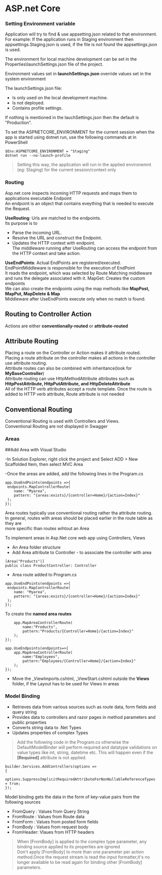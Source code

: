 # ASP.net Core
### Setting Environment variable

Application will try to find & use appsetting.json related to that environment. 
For example: If the application runs in Staging environment then appsettings.Staging.json is used, if the file is not found the appsettings.json is used.  
  
The environment for local machine development can be set in the Properties\launchSettings.json file of the project. 

Environment values set in **launchSettings.json** override values set in the system environment

The launchSettings.json file:  

- Is only used on the local development machine.  
- Is not deployed.  
- Contains profile settings.  

If nothing is mentioned in the lauchSettings.json then the default is "Production".

To set the ASPNETCORE_ENVIRONMENT for the current session when the app is started using dotnet run, use the following commands at in PowerShell  

```
$Env:ASPNETCORE_ENVIRONMENT = "Staging"  
dotnet run --no-launch-profile  
```

> Setting this way, the application will run in the applied environemnt (eg: Staging) for the current session/context only  

### Routing  
Asp.net core inspects incoming HTTP requests and maps them to applications executable Endpoint  
An endpoint is an object that contains eveything that is needed to execute the Request.  

**UseRouting**: Urls are matched to the endpoints.  
Its purpose is to
- Parse the incoming URL.  
- Resolve the URL and construct the Endpoint.  
- Updates the HTTP context with endpoint.  
The middleware running after UseRouting can access the endpoint from the HTTP context and take action.  

**UseEndPoints**: Actual EndPoints are registered/executed.  
EndPointMiddleware is responsible for the execution of EndPoint  
It reads the endpoint, which was selected by Route Matching middleware and runs the delegate associated with it.
MapGet: Creates the custom endpoints  
We can also create the endpoints using the map methods like **MapPost, MapPut, MapDelete & Map**  
Middleware after UseEndPoints execute only when no match is found.  

## Routing to Controller Action
Actions are either **conventionally-routed** or **attribute-routed**  

## Attribute Routing
Placing a route on the Controller or Action makes it attribute routed.  
Placing a route attribute on the controller makes all actions in the controller use attribute routing.  
Attribute routes can also be combined with inheritance(look for **MyBaseController**)  
Attribute routing can use HttpMethodAttribute attributes such as **HttpPostAttribute, HttpPutAttribute, and HttpDeleteAttribute**  
All of the HTTP verb attributes accept a route template.
Once the route is added to HTTP verb attribute, Route attribute is not needed

## Conventional Routing
Conventional Routing is used with Controllers and Views.  
Conventional Routing are not displayed in Swagger

### Areas
##Add Area with Visual Studio

-In Solution Explorer, right click the project and Select ADD > New Scaffolded Item, then select MVC Area  

-Once the areas are added, add the following lines in the Program.cs  
```
app.UseEndPoints(endpoints =>{  
 endpoints.MapControllerRoute(  
	name: "Myarea",
	pattern: "{areas:exists}/{controller=Home}/{action=Index}"  
 );  
});
```

Area routes typically use conventional routing rather tha attribute routing.  
In general, routes with areas should be placed earlier in the route table as they are  
more specific than routes wihtout an Area

To implement areas in Asp.Net core web app using Controllers, Views
- An Area folder structure
- Add Area attribute to Controller - to associate the controller with area
```
[Area("Products")]
public class ProductController: Controller
```

- Area route added to Program.cs
```
app.UseEndPoints(endpoints =>{  
 endpoints.MapControllerRoute(  
	name: "Myarea",
	pattern: "{areas:exists}/{controller=Home}/{action=Index}"  
 );
});
```
To create the **named area routes** 

```app.UseEndPoints(endpoints=>{
	app.MapAreaControllerRoute(
		name:"Products",
		pattern:"Products/{Controller=Home}/{action=Index}"
	);
});

app.UseEndpoints(endpoints=>{
	app.MapAreaControllerRoute(
		name:"Employees",
		pattern:"Employees/{Controller=Home}/{action=Index}"
	);
});
```
- Move the _ViewImports.cshtml, _ViewStart.cshtml outside the **Views** folder, if the Layout has to be used for Views in areas  

### Model Binding
- Retrieves data from various sources such as route data, form fields and query string
- Provides data to controllers and razor pages in method parameters and public properties
- Converts string data to .Net Types
- Updates properties of complex Types

> Add the following code in the Program.cs otherwise the DefaultModelBinder will perform required and datatype validations on value types like int, string, datetime etc. This will happen even if the **[Required]** attribute is not applied.  

```  
builder.Services.AddControllers(options =>  
{  
    options.SuppressImplicitRequiredAttributeForNonNullableReferenceTypes = true;  
});  
```

Model binding gets the data in the form of key-value pairs from the following sources
- FromQuery : Values from Query String
- FromRoute : Values from Route data
- FromForm : Values from posted form fields
- FromBody : Values from request body
- FromHeader: Vlaues from HTTP headers

> When [FromBody] is applied to the complex type parameter, any binding source applied to its properties are ignored  
> Don't apply [FromBody] to more than one parameter per action method.Once the request stream is read the input formatter,it's no longer available to be read again for binding other [FromBody] parameters.  


